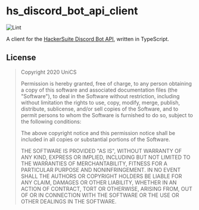# hs_discord_bot_api_client

![Lint](https://github.com/unicsmcr/hs_discord_bot_api_client/workflows/Lint/badge.svg)

A client for the [HackerSuite Discord Bot API](https://github.com/unicsmcr/hs_discord_bot_api), written in TypeScript.

## License

> Copyright 2020 UniCS
> 
> Permission is hereby granted, free of charge, to any person obtaining a copy of this software and associated documentation files (the "Software"), to deal in the Software without restriction, including without limitation the rights to use, copy, modify, merge, publish, distribute, sublicense, and/or sell copies of the Software, and to permit persons to whom the Software is furnished to do so, subject to the following conditions:
> 
> The above copyright notice and this permission notice shall be included in all copies or substantial portions of the Software.
> 
> THE SOFTWARE IS PROVIDED "AS IS", WITHOUT WARRANTY OF ANY KIND, EXPRESS OR IMPLIED, INCLUDING BUT NOT LIMITED TO THE WARRANTIES OF MERCHANTABILITY, FITNESS FOR A PARTICULAR PURPOSE AND NONINFRINGEMENT. IN NO EVENT SHALL THE AUTHORS OR COPYRIGHT HOLDERS BE LIABLE FOR ANY CLAIM, DAMAGES OR OTHER LIABILITY, WHETHER IN AN ACTION OF CONTRACT, TORT OR OTHERWISE, ARISING FROM, OUT OF OR IN CONNECTION WITH THE SOFTWARE OR THE USE OR OTHER DEALINGS IN THE SOFTWARE.
